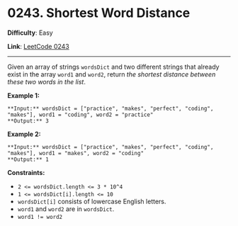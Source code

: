 # 0243. Shortest Word Distance

**Difficulty**: Easy

**Link**: [LeetCode 0243](https://leetcode.com/problems/shortest-word-distance/)

---

Given an array of strings `wordsDict` and two different strings that already exist in the array `word1` and `word2`, return *the shortest distance between these two words in the list*.

**Example 1:**

    **Input:** wordsDict = ["practice", "makes", "perfect", "coding", "makes"], word1 = "coding", word2 = "practice"
    **Output:** 3

**Example 2:**

    **Input:** wordsDict = ["practice", "makes", "perfect", "coding", "makes"], word1 = "makes", word2 = "coding"
    **Output:** 1

**Constraints:**

* `2 <= wordsDict.length <= 3 * 10^4`
* `1 <= wordsDict[i].length <= 10`
* `wordsDict[i]` consists of lowercase English letters.
* `word1` and `word2` are in `wordsDict`.
* `word1 != word2`
